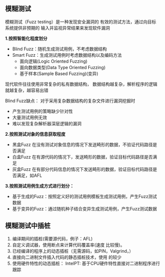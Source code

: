 ## 模糊测试
模糊测试（Fuzz testing）是一种发现安全漏洞的 有效的测试方法，通过向目标系统提供非预期的 输入并监视异常结果来发现软件漏洞

**1.按照智能化程度划分**
- Blind Fuzz：随机生成测试用例，不考虑数据结构 
- Smart Fuzz：生成测试用例时考虑数据结构以及编码方法
	- 面向逻辑(Logic Oriented Fuzzing)
	- 面向数据类型(Data Type Oriented Fuzzing)
	- 基于样本(Sample Based Fuzzing)(变异)

现代软件往往使用非常复杂的私有数据结构， 数据结构越复杂，解析程序的逻辑就越复杂，越容易出错

Blind Fuzz缺点：
对于采用复杂数据结构的复杂文件进行漏洞挖掘时
- 产生测试用例的策略缺少针对性
- 大量测试用例无效
- 难以发现复杂解析器深层逻辑的漏洞

**2.按照测试对象的信息获取程度**
- 黑盒Fuzz 在没有测试对象信息的情况下发送畸形的数据，不验证代码路径是否满足
- 白盒Fuzz 在有源代码的情况下，发送畸形的数据，验证目标代码路径是否满足 
- 灰盒Fuzz 在有部分代码信息的情况下发送畸形的数据，验证目标代码路径是否满足，如AFL


**3.按照测试用例生成方式进行划分：**
- 基于生成的Fuzz：按照定义好的测试用例模板生成测试用例，产生Fuzz测试数据
- 基于变异的Fuzz：通过随机种子结合变异生成测试用例，产生Fuzz测试数据

## 模糊测试中插桩

1. 编译期间的插桩(需要源代码，例子：AFL) 
2. 自定义调试器，使用断点来计算代码覆盖率(速度 比较慢)。 
3. 已经编译的程序上的动态插桩（无需源码，如PIN，Valgrind，） 
4. 直接向二进制文件插入代码的静态插桩技术，使用 的较少 
5. 使用硬件特性的动态插桩：
	IntelPT: 基于CPU硬件特性直接对二进制程序进行跟踪